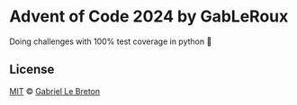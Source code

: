 # Advent of Code 2024 by GabLeRoux

Doing challenges with 100% test coverage in python 🙏

## License

[MIT](LICENSE.md) © [Gabriel Le Breton](https://gableroux.com)
